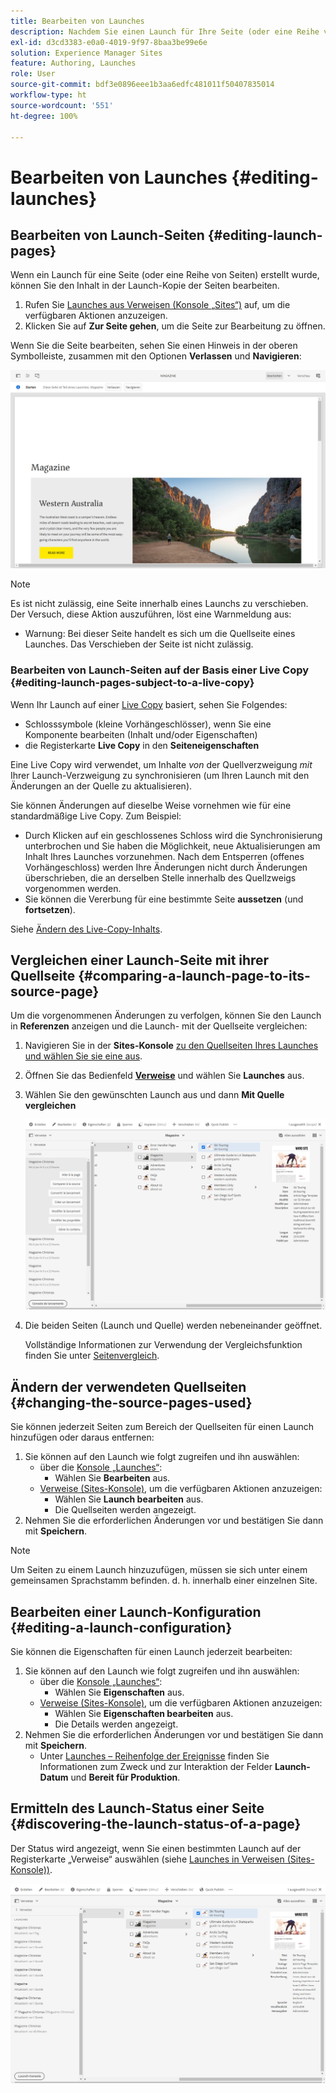 ```yaml
---
title: Bearbeiten von Launches
description: Nachdem Sie einen Launch für Ihre Seite (oder eine Reihe von Seiten) erstellt haben, können Sie den Inhalt in der „Launch Copy“ der Seiten bearbeiten.
exl-id: d3cd3383-e0a0-4019-9f97-8baa3be99e6e
solution: Experience Manager Sites
feature: Authoring, Launches
role: User
source-git-commit: bdf3e0896eee1b3aa6edfc481011f50407835014
workflow-type: ht
source-wordcount: '551'
ht-degree: 100%

---
```


# Bearbeiten von Launches {#editing-launches}

## Bearbeiten von Launch-Seiten {#editing-launch-pages}

Wenn ein Launch für eine Seite (oder eine Reihe von Seiten) erstellt wurde, können Sie den Inhalt in der Launch-Kopie der Seiten bearbeiten.

1. Rufen Sie [Launches aus Verweisen (Konsole „Sites“)](/help/sites-cloud/authoring/launches/overview.md#launches-in-references-sites-console) auf, um die verfügbaren Aktionen anzuzeigen.
1. Klicken Sie auf **Zur Seite gehen**, um die Seite zur Bearbeitung zu öffnen.

Wenn Sie die Seite bearbeiten, sehen Sie einen Hinweis in der oberen Symbolleiste, zusammen mit den Optionen **Verlassen** und **Navigieren**:

![Launch über den Seiten-Editor verlassen und navigieren](/help/sites-cloud/authoring/assets/launches-edit-01.png)

>[!NOTE]
>
>Es ist nicht zulässig, eine Seite innerhalb eines Launchs zu verschieben. Der Versuch, diese Aktion auszuführen, löst eine Warnmeldung aus:
>
>* Warnung: Bei dieser Seite handelt es sich um die Quellseite eines Launches. Das Verschieben der Seite ist nicht zulässig.

### Bearbeiten von Launch-Seiten auf der Basis einer Live Copy {#editing-launch-pages-subject-to-a-live-copy}

Wenn Ihr Launch auf einer [Live Copy](/help/sites-cloud/administering/msm/overview.md) basiert, sehen Sie Folgendes:

* Schlosssymbole (kleine Vorhängeschlösser), wenn Sie eine Komponente bearbeiten (Inhalt und/oder Eigenschaften)
* die Registerkarte **Live Copy** in den **Seiteneigenschaften**

Eine Live Copy wird verwendet, um Inhalte *von* der Quellverzweigung *mit* Ihrer Launch-Verzweigung zu synchronisieren (um Ihren Launch mit den Änderungen an der Quelle zu aktualisieren).

Sie können Änderungen auf dieselbe Weise vornehmen wie für eine standardmäßige Live Copy. Zum Beispiel:

* Durch Klicken auf ein geschlossenes Schloss wird die Synchronisierung unterbrochen und Sie haben die Möglichkeit, neue Aktualisierungen am Inhalt Ihres Launches vorzunehmen. Nach dem Entsperren (offenes Vorhängeschloss) werden Ihre Änderungen nicht durch Änderungen überschrieben, die an derselben Stelle innerhalb des Quellzweigs vorgenommen werden.
* Sie können die Vererbung für eine bestimmte Seite **aussetzen** (und **fortsetzen**).

Siehe [Ändern des Live-Copy-Inhalts](/help/sites-cloud/administering/msm/creating-live-copies.md).

## Vergleichen einer Launch-Seite mit ihrer Quellseite {#comparing-a-launch-page-to-its-source-page}

Um die vorgenommenen Änderungen zu verfolgen, können Sie den Launch in **Referenzen** anzeigen und die Launch- mit der Quellseite vergleichen:

1. Navigieren Sie in der **Sites-Konsole** [zu den Quellseiten Ihres Launches und wählen Sie sie eine aus](/help/sites-cloud/authoring/basic-handling.md#viewing-and-selecting-resources).
1. Öffnen Sie das Bedienfeld **[Verweise](/help/sites-cloud/authoring/basic-handling.md#references)** und wählen Sie **Launches** aus.
1. Wählen Sie den gewünschten Launch aus und dann **Mit Quelle vergleichen**

   ![Vergleichen von Launch und Quelle](/help/sites-cloud/authoring/assets/launches-compare.png)

1. Die beiden Seiten (Launch und Quelle) werden nebeneinander geöffnet.

   Vollständige Informationen zur Verwendung der Vergleichsfunktion finden Sie unter [Seitenvergleich](/help/sites-cloud/authoring/sites-console/page-diff.md).

## Ändern der verwendeten Quellseiten {#changing-the-source-pages-used}

Sie können jederzeit Seiten zum Bereich der Quellseiten für einen Launch hinzufügen oder daraus entfernen:

1. Sie können auf den Launch wie folgt zugreifen und ihn auswählen:
   * über die [Konsole „Launches“](/help/sites-cloud/authoring/launches/overview.md#the-launches-console):
      * Wählen Sie **Bearbeiten** aus.
   * [Verweise (Sites-Konsole)](/help/sites-cloud/authoring/launches/overview.md#launches-in-references-sites-console), um die verfügbaren Aktionen anzuzeigen:
      * Wählen Sie **Launch bearbeiten** aus.
      * Die Quellseiten werden angezeigt.
1. Nehmen Sie die erforderlichen Änderungen vor und bestätigen Sie dann mit **Speichern**.

>[!NOTE]
>
>Um Seiten zu einem Launch hinzuzufügen, müssen sie sich unter einem gemeinsamen Sprachstamm befinden. d. h. innerhalb einer einzelnen Site.

## Bearbeiten einer Launch-Konfiguration {#editing-a-launch-configuration}

Sie können die Eigenschaften für einen Launch jederzeit bearbeiten:

1. Sie können auf den Launch wie folgt zugreifen und ihn auswählen:
   * über die [Konsole „Launches“](/help/sites-cloud/authoring/launches/overview.md#the-launches-console):
      * Wählen Sie **Eigenschaften** aus.
   * [Verweise (Sites-Konsole)](/help/sites-cloud/authoring/launches/overview.md#launches-in-references-sites-console), um die verfügbaren Aktionen anzuzeigen:
      * Wählen Sie **Eigenschaften bearbeiten** aus.
      * Die Details werden angezeigt.
1. Nehmen Sie die erforderlichen Änderungen vor und bestätigen Sie dann mit **Speichern**.
   * Unter [Launches – Reihenfolge der Ereignisse](/help/sites-cloud/authoring/launches/overview.md#launches-the-order-of-events) finden Sie Informationen zum Zweck und zur Interaktion der Felder **Launch-Datum** und **Bereit für Produktion**.

## Ermitteln des Launch-Status einer Seite {#discovering-the-launch-status-of-a-page}

Der Status wird angezeigt, wenn Sie einen bestimmten Launch auf der Registerkarte „Verweise“ auswählen (siehe [Launches in Verweisen (Sites-Konsole))](/help/sites-cloud/authoring/launches/overview.md#launches-in-references-sites-console).

![Ermitteln des Launch-Status](/help/sites-cloud/authoring/assets/launches-status.png)
